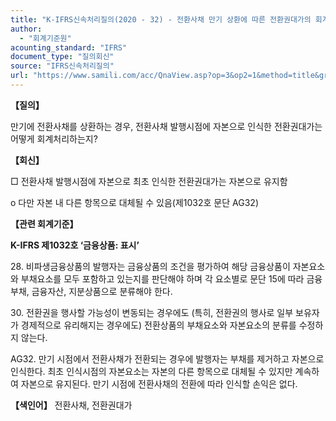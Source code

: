 ```yaml
---
title: "K-IFRS신속처리질의(2020 - 32) - 전환사채 만기 상환에 따른 전환권대가의 회계처리"
author:
  - "회계기준원"
acounting_standard: "IFRS"
document_type: "질의회신"
source: "IFRS신속처리질의"
url: "https://www.samili.com/acc/QnaView.asp?op=3&op2=1&method=title&group=2124-15;1&orgcode=3&searchword=&page=31&code=K%2DIFRS%EC%8B%A0%EC%86%8D%EC%B2%98%EB%A6%AC%EC%A7%88%EC%9D%98%2D32%3A202006"
---
```

**【질의】**

  

만기에 전환사채를 상환하는 경우, 전환사채 발행시점에 자본으로 인식한 전환권대가는 어떻게 회계처리하는지?

  
  

**【회신】**

  

□ 전환사채 발행시점에 자본으로 최초 인식한 전환권대가는 자본으로 유지함

  

o 다만 자본 내 다른 항목으로 대체될 수 있음(제1032호 문단 AG32)

  
  

**【관련 회계기준】**

  

**K-IFRS 제1032호 ‘금융상품: 표시’**

  

28\. 비파생금융상품의 발행자는 금융상품의 조건을 평가하여 해당 금융상품이 자본요소와 부채요소를 모두 포함하고 있는지를 판단해야 하며 각 요소별로 문단 15에 따라 금융부채, 금융자산, 지분상품으로 분류해야 한다.

  

30\. 전환권을 행사할 가능성이 변동되는 경우에도 (특히, 전환권의 행사로 일부 보유자가 경제적으로 유리해지는 경우에도) 전환상품의 부채요소와 자본요소의 분류를 수정하지 않는다.

  

AG32. 만기 시점에서 전환사채가 전환되는 경우에 발행자는 부채를 제거하고 자본으로 인식한다. 최초 인식시점의 자본요소는 자본의 다른 항목으로 대체될 수 있지만 계속하여 자본으로 유지된다. 만기 시점에 전환사채의 전환에 따라 인식할 손익은 없다.

  
  

**【색인어】** 전환사채, 전환권대가
